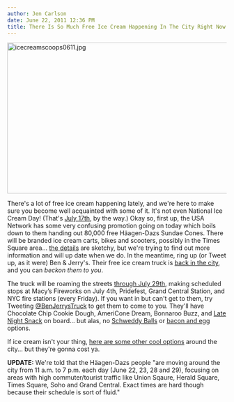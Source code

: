```yaml
---
author: Jen Carlson
date: June 22, 2011 12:36 PM
title: There Is So Much Free Ice Cream Happening In The City Right Now
---
```


<p><span class="mt-enclosure mt-enclosure-image" style="display: inline;"> <img alt="icecreamscoops0611.jpg" src="https://web.archive.org/web/20110623150438im_/http://gothamist.com/attachments/arts_jen/icecreamscoops0611.jpg" width="640" height="346" class="image-none"> </span></p>

<p>There&apos;s a lot of free ice cream happening lately, and we&apos;re here to make sure you become well acquainted with some of it. It&apos;s not even National Ice Cream Day! (That&apos;s <a href="https://web.archive.org/web/20110623150438/http://www.punchbowl.com/holidays/national-ice-cream-day">July 17th</a>, by the way.) Okay so, first up, the USA Network has some very confusing promotion going on today which boils down to them handing out 80,000 free H&#xE4;agen-Dazs Sundae Cones. There will be branded ice cream carts, bikes and scooters, possibly in the Times Square area... <a href="https://web.archive.org/web/20110623150438/http://www.prnewswire.com/news-releases/usa-network-kicks-off-sizzling-summer-with-entertainment-weekly-and-the-haagen-dazs-brand-122730133.html">the details</a> are sketchy, but we&apos;re trying to find out more information and will up date when we do. In the meantime, ring up (or Tweet up, as it were) Ben &amp; Jerry&apos;s. Their free ice cream truck is <a href="https://web.archive.org/web/20110623150438/http://gothamist.com/2010/05/25/eat_cetera_9.php">back in the city</a>, and you can <em>beckon them to you</em>. </p>

<p>The truck will be roaming the streets <a href="https://web.archive.org/web/20110623150438/http://www.fastcasual.com/article/182058/Ben-Jerry-s-launches-ice-cream-truck-in-NYC">through July 29th</a>, making scheduled stops at Macy&#x2019;s Fireworks on July 4th, Pridefest, Grand Central Station, and NYC fire stations (every Friday). If you want in but can&apos;t get to them, try Tweeting <a href="https://web.archive.org/web/20110623150438/http://www.twitter.com/BenJerrysTruck">@BenJerrysTruck</a> to get them to come to you. They&apos;ll have Chocolate Chip Cookie Dough, AmeriCone Dream, Bonnaroo Buzz, and <a href="https://web.archive.org/web/20110623150438/http://gothamist.com/2011/03/03/jimmy_fallon_immortalized_in_ben_je.php">Late Night Snack</a> on board... but alas, no <a href="https://web.archive.org/web/20110623150438/http://gothamist.com/2011/06/13/rumor_mill_is_ben_jerrys_planning_a.php">Schweddy Balls</a> or <a href="https://web.archive.org/web/20110623150438/http://www.meatbeerbabes.com/2011/06/22/ron-swansons-ben-jerrys-flavor-all-of-the-bacon-eggs-you-have/">bacon and egg</a> options.</p>

<p>If ice cream isn&apos;t your thing, <a href="https://web.archive.org/web/20110623150438/http://gothamist.com/2011/06/09/cool_down_with_these_five_unique_ic.php">here are some other cool options</a> around the city... but they&apos;re gonna cost ya.</p>

<p><strong>UPDATE:</strong> We&apos;re told that the H&#xE4;agen-Dazs people &quot;are moving around the city from 11 a.m. to 7 p.m. each day (June 22, 23, 28 and 29), focusing on areas with high commuter/tourist traffic like Union Sqaure, Herald Square, Times Square, Soho and Grand Central.  Exact times are hard though because their schedule is sort of fluid.&quot;</p>